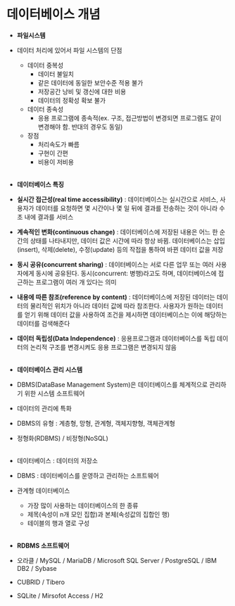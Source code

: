 <h1>데이터베이스 개념</h1>

- <b>파일시스템</b>
- 데이터 처리에 있어서 파일 시스템의 단점
  - 데이터 중복성
    - 데이터 불일치
    - 같은 데이터에 동일한 보안수준 적용 불가
    - 저장공간 낭비 및 갱신에 대한 비용
    - 데이터의 정확성 확보 불가
  - 데이터 종속성
    - 응용 프로그램에 종속적(ex. 구조, 접근방법이 변경되면 프로그램도 같이 변경해야 함. 반대의 경우도 동일)
  - 장점
    - 처리속도가 빠름
    - 구현이 간편
    - 비용이 저비용
      </br></br>

- <b>데이터베이스 특징</b>
- <b>실시간 접근성(real time accessibility)</b> : 데이터베이스는 실시간으로 서비스, 사용자가 데이터를 요청하면 몇 시간이나 몇 일 뒤에 결과를 전송하는 것이 아니라 수 초 내에 결과를 서비스
- <b>계속적인 변화(continuous change)</b> : 데이터베이스에 저장된 내용은 어느 한 순간의 상태를 나타내지만, 데이터 값은 시간에 따라 항상 바뀜. 데이터베이스는 삽입(insert), 삭제(delete), 수정(update) 등의 작접을 통하여 바뀐 데이터 값을 저장
- <b>동시 공유(concurrent sharing)</b> : 데이터베이스는 서로 다른 업무 또는 여러 사용자에게 동시에 공유된다. 동시(concurrent: 병행)라고도 하며, 데이터베이스에 접근하는 프로그램이 여러 개 있다는 의미
- <b>내용에 따른 참조(reference by content)</b> : 데이터베이스에 저장된 데이터는 데이터의 물리적인 위치가 아니라 데이터 값에 따라 참조한다. 사용자가 원하는 데이터를 얻기 위해 데이터 값을 사용하여 조건을 제시하면 데이터베이스는 이에 해당하는 데이터를 검색해준다
- <b>데이터 독립성(Data Independence)</b> : 응용프로그램과 데이터베이스를 독립 데이터의 논리적 구조를 변경시켜도 응용 프로그램은 변경되지 않음
  </br></br>

- <b>데이터베이스 관리 시스템</b>
- DBMS(DataBase Management System)은 데이터베이스를 체계적으로 관리하기 위한 시스템 소프트웨어
- 데이터의 관리에 특화
- DBMS의 유형 : 계층형, 망형, 관계형, 객체지향형, 객체관계형
- 정형화(RDBMS) / 비정형(NoSQL)
  </br></br>
- 데이터베이스 : 데이터의 저장소
- DBMS : 데이터베이스를 운영하고 관리하는 소프트웨어
- 관계형 데이터베이스
  - 가장 많이 사용하는 데이터베이스의 한 종류
  - 제목(속성이 n개 모인 집합)과 본체(속성값의 집합인 행)
  - 테이블의 행과 열로 구성
    </br></br>
  
- <b>RDBMS 소프트웨어</b>
- 오라클 / MySQL / MariaDB / Microsoft SQL Server / PostgreSQL / IBM DB2 / Sybase
- CUBRID / Tibero
- SQLite / Mirsofot Access / H2
